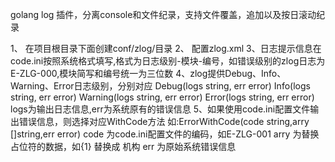 golang log 插件，分离console和文件纪录，支持文件覆盖，追加以及按日滚动纪录

1、 在项目根目录下面创建conf/zlog/目录
2、 配置zlog.xml
3、日志提示信息在code.ini按照系统格式填写,格式为日志级别-模块-编号，如错误级别的zlog日志为 E-ZLG-000,模块简写和编号统一为三位数
4、zlog提供Debug、Info、Warning、Error日志级别，分别对应
    Debug(logs string, err error)
    Info(logs string, err error)
    Warning(logs string, err error)
    Error(logs string, err error)
    logs为输出日志信息,err为系统原有的错误信息
5、如果使用code.ini配置文件输出错误信息，则选择对应WithCode方法
    如:ErrorWithCode(code string,arry []string,err error)
    code 为code.ini配置文件的编码，如E-ZLG-001
    arry 为替换占位符的数据，如{1} 替换成 机构
    err  为原始系统错误信息
